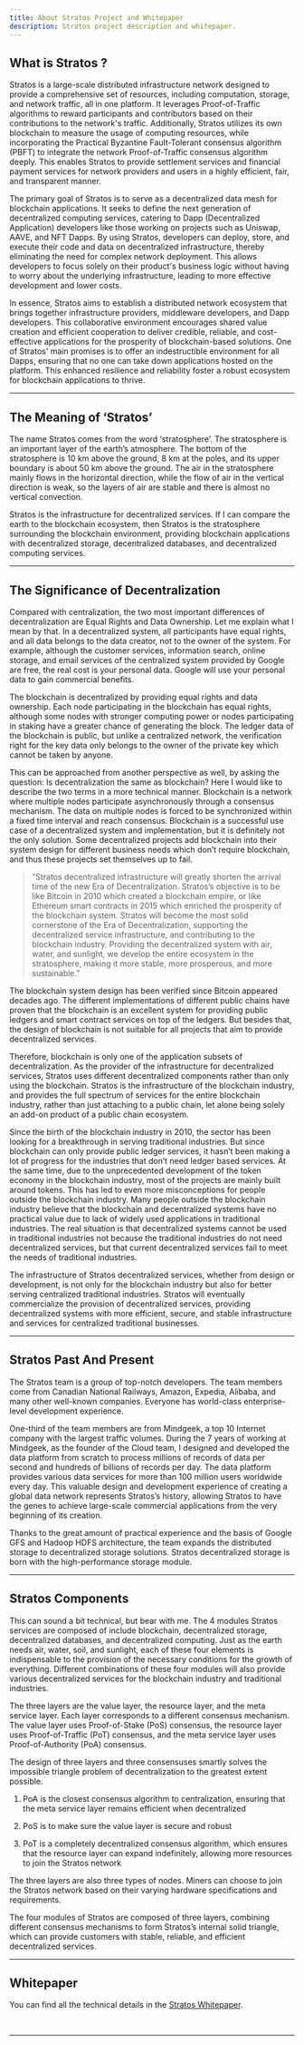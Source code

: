 ```yaml
---
title: About Stratos Project and Whitepaper
description: Stratos project description and whitepaper.
---
```


## What is Stratos ?

Stratos is a large-scale distributed infrastructure network designed to provide a comprehensive set of resources, including computation, storage, and network traffic, all in one platform. It leverages Proof-of-Traffic algorithms to reward participants and contributors based on their contributions to the network's traffic. Additionally, Stratos utilizes its own blockchain to measure the usage of computing resources, while incorporating the Practical Byzantine Fault-Tolerant consensus algorithm (PBFT) to integrate the network Proof-of-Traffic consensus algorithm deeply. This enables Stratos to provide settlement services and financial payment services for network providers and users in a highly efficient, fair, and transparent manner.

The primary goal of Stratos is to serve as a decentralized data mesh for blockchain applications. It seeks to define the next generation of decentralized computing services, catering to Dapp (Decentralized Application) developers like those working on projects such as Uniswap, AAVE, and NFT Dapps. By using Stratos, developers can deploy, store, and execute their code and data on decentralized infrastructure, thereby eliminating the need for complex network deployment. This allows developers to focus solely on their product's business logic without having to worry about the underlying infrastructure, leading to more effective development and lower costs.

In essence, Stratos aims to establish a distributed network ecosystem that brings together infrastructure providers, middleware developers, and Dapp developers. This collaborative environment encourages shared value creation and efficient cooperation to deliver credible, reliable, and cost-effective applications for the prosperity of blockchain-based solutions. One of Stratos' main promises is to offer an indestructible environment for all Dapps, ensuring that no one can take down applications hosted on the platform. This enhanced resilience and reliability foster a robust ecosystem for blockchain applications to thrive.

---

## The Meaning of ‘Stratos’

The name Stratos comes from the word ‘stratosphere’. The stratosphere is an important layer of the earth’s atmosphere. The bottom of the stratosphere is 10 km above the ground, 8 km at the poles, and its upper boundary is about 50 km above the ground. The air in the stratosphere mainly flows in the horizontal direction, while the flow of air in the vertical direction is weak, so the layers of air are stable and there is almost no vertical convection.

Stratos is the infrastructure for decentralized services. If I can compare the earth to the blockchain ecosystem, then Stratos is the stratosphere surrounding the blockchain environment, providing blockchain applications with decentralized storage, decentralized databases, and decentralized computing services.

---

## The Significance of Decentralization

Compared with centralization, the two most important differences of decentralization are Equal Rights and Data Ownership. Let me explain what I mean by that. In a decentralized system, all participants have equal rights, and all data belongs to the data creator, not to the owner of the system. For example, although the customer services, information search, online storage, and email services of the centralized system provided by Google are free, the real cost is your personal data. Google will use your personal data to gain commercial benefits.

The blockchain is decentralized by providing equal rights and data ownership. Each node participating in the blockchain has equal rights, although some nodes with stronger computing power or nodes participating in staking have a greater chance of generating the block. The ledger data of the blockchain is public, but unlike a centralized network, the verification right for the key data only belongs to the owner of the private key which cannot be taken by anyone.

This can be approached from another perspective as well, by asking the question: Is decentralization the same as blockchain? Here I would like to describe the two terms in a more technical manner. Blockchain is a network where multiple nodes participate asynchronously through a consensus mechanism. The data on multiple nodes is forced to be synchronized within a fixed time interval and reach consensus. Blockchain is a successful use case of a decentralized system and implementation, but it is definitely not the only solution. Some decentralized projects add blockchain into their system design for different business needs which don’t require blockchain, and thus these projects set themselves up to fail.

> “Stratos decentralized infrastructure will greatly shorten the arrival time of the new Era of Decentralization. Stratos’s objective is to be like Bitcoin in 2010 which created a blockchain empire, or like Ethereum smart contracts in 2015 which enriched the prosperity of the blockchain system. Stratos will become the most solid cornerstone of the Era of Decentralization, supporting the decentralized service infrastructure, and contributing to the blockchain industry. Providing the decentralized system with air, water, and sunlight, we develop the entire ecosystem in the stratosphere, making it more stable, more prosperous, and more sustainable.”

The blockchain system design has been verified since Bitcoin appeared decades ago. The different implementations of different public chains have proven that the blockchain is an excellent system for providing public ledgers and smart contract services on top of the ledgers. But besides that, the design of blockchain is not suitable for all projects that aim to provide decentralized services.

Therefore, blockchain is only one of the application subsets of decentralization. As the provider of the infrastructure for decentralized services, Stratos uses different decentralized components rather than only using the blockchain. Stratos is the infrastructure of the blockchain industry, and provides the full spectrum of services for the entire blockchain industry, rather than just attaching to a public chain, let alone being solely an add-on product of a public chain ecosystem.

Since the birth of the blockchain industry in 2010, the sector has been looking for a breakthrough in serving traditional industries. But since blockchain can only provide public ledger services, it hasn’t been making a lot of progress for the industries that don’t need ledger based services. At the same time, due to the unprecedented development of the token economy in the blockchain industry, most of the projects are mainly built around tokens. This has led to even more misconceptions for people outside the blockchain industry. Many people outside the blockchain industry believe that the blockchain and decentralized systems have no practical value due to lack of widely used applications in traditional industries. The real situation is that decentralized systems cannot be used in traditional industries not because the traditional industries do not need decentralized services, but that current decentralized services fail to meet the needs of traditional industries.

The infrastructure of Stratos decentralized services, whether from design or development, is not only for the blockchain industry but also for better serving centralized traditional industries. Stratos will eventually commercialize the provision of decentralized services, providing decentralized systems with more efficient, secure, and stable infrastructure and services for centralized traditional businesses.

---

## Stratos Past And Present

The Stratos team is a group of top-notch developers. The team members come from Canadian National Railways, Amazon, Expedia, Alibaba, and many other well-known companies. Everyone has world-class enterprise-level development experience.

One-third of the team members are from Mindgeek, a top 10 Internet company with the largest traffic volumes. During the 7 years of working at Mindgeek, as the founder of the Cloud team, I designed and developed the data platform from scratch to process millions of records of data per second and hundreds of billions of records per day. The data platform provides various data services for more than 100 million users worldwide every day. This valuable design and development experience of creating a global data network represents Stratos’s history, allowing Stratos to have the genes to achieve large-scale commercial applications from the very beginning of its creation.

Thanks to the great amount of practical experience and the basis of Google GFS and Hadoop HDFS architecture, the team expands the distributed storage to decentralized storage solutions. Stratos decentralized storage is born with the high-performance storage module.

---

## Stratos Components

This can sound a bit technical, but bear with me. The 4 modules Stratos services are composed of include blockchain, decentralized storage, decentralized databases, and decentralized computing. Just as the earth needs air, water, soil, and sunlight, each of these four elements is indispensable to the provision of the necessary conditions for the growth of everything. Different combinations of these four modules will also provide various decentralized services for the blockchain industry and traditional industries.

The three layers are the value layer, the resource layer, and the meta service layer. Each layer corresponds to a different consensus mechanism. The value layer uses Proof-of-Stake (PoS) consensus, the resource layer uses Proof-of-Traffic (PoT) consensus, and the meta service layer uses Proof-of-Authority (PoA) consensus.

The design of three layers and three consensuses smartly solves the impossible triangle problem of decentralization to the greatest extent possible.

1. PoA is the closest consensus algorithm to centralization, ensuring that the meta service layer remains efficient when decentralized

2. PoS is to make sure the value layer is secure and robust

3. PoT is a completely decentralized consensus algorithm, which ensures that the resource layer can expand indefinitely, allowing more resources to join the Stratos network

The three layers are also three types of nodes. Miners can choose to join the Stratos network based on their varying hardware specifications and requirements.

The four modules of Stratos are composed of three layers, combining different consensus mechanisms to form Stratos’s internal solid triangle, which can provide customers with stable, reliable, and efficient decentralized services.

---

## Whitepaper

You can find all the technical details in the [Stratos Whitepaper](https://www.thestratos.org/assets/pdf/stratoswhitepaper.pdf).

<br>

---

<br>